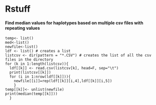 # Rstuff

<h4>Find median values for haplotypes based on multiple csv files with repeating values</h4>

```
temp<- list()
med<-list()
newfile<-list()
ldf <- list() # creates a list
listcsv <- dir(pattern = "*.CSV") # creates the list of all the csv files in the directory
for (k in 1:length(listcsv)){
  ldf[[k]] <- read.csv(listcsv[k], head=F, sep="\t")
  print(listcsv[[k]])
  for (i in 1:nrow(ldf[[k]])){
    newfile[[i]]=rep(ldf[[k]][i,4],ldf[[k]][i,5])
    }
temp[[k]]<- unlist(newfile)
print(median(temp[[k]]))
  }
```
